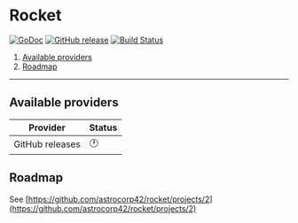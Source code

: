# Rocket

[![GoDoc](https://godoc.org/github.com/astrocorp42/rocket?status.svg)](https://godoc.org/github.com/astrocorp42/rocket)
[![GitHub release](https://img.shields.io/github/release/astrocorp42/rocket.svg)](https://github.com/astrocorp42/rocket/releases/latest)
[![Build Status](https://travis-ci.org/astrocorp42/rocket.svg?branch=master)](https://travis-ci.org/astrocorp42/rocket)


1. [Available providers](#available-providers)
2. [Roadmap](#roadmap)

-------------------

## Available providers

| Provider              | Status |
| --------------------- | -------|
| GitHub releases       | 🕐|



## Roadmap

See [https://github.com/astrocorp42/rocket/projects/2](https://github.com/astrocorp42/rocket/projects/2)
